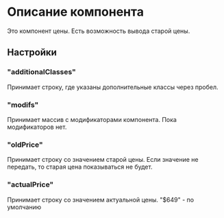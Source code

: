 # Описание компонента

Это компонент цены. Есть возможность вывода старой цены.

## Настройки

### "additionalClasses"

Принимает строку, где указаны дополнительные классы через пробел.

### "modifs"

Принимает массив с модификаторами компонента.
Пока модификаторов нет.

### "oldPrice"

Принимает строку со значением старой цены. Если значение не передать, то старая цена показываться не будет.

### "actualPrice"

Принимает строку со значением актуальной цены.
"$649" - по умолчанию

